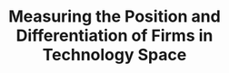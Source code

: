 ---
citation: Arts, Sam, Cassiman, Bruno, & Hou, Jianan. (2023). Measuring the Position
  and Differentiation of Firms in Technology Space [Data set]. Zenodo. https://doi.org/10.5281/zenodo.5172146
code: https://github.com/JiananHou429/measuring-the-position-of-firms-in-technology-space
contributors:
- Sam Arts
- Bruno Cassiman
- Jianan Hou
cost: none
description: Although the rate of invention by firms and the effect on firm performance
  have been central themes in economics and strategy, the position and differentiation
  of invention by firms have received less attention. We develop a method to characterize
  a firm’s technology portfolio based on the semantic content of patents that allows
  us to map a firm’s unique spatial position relative to every other firm in technology
  space and to measure the overall differentiation of a firm’s technology portfolio.
  Using a large panel of U.S. public firms from 1980 to 2015, we illustrate that technology
  differentiation has a strong positive correlation with firm performance, particularly
  in research and development-intensive industries and industries with strong product
  market rivalry. We also show that technology differentiation is associated with
  subsequent differentiation from competitors in the product market and a reduction
  in outgoing technology spillovers to other firms. We provide open access to code
  and data to characterize the technology portfolio of firms and to measure the technological
  position and differentiation of U.S. public firms.
doi: https://doi.org/10.5281/zenodo.5172145
last_edit: Thu, 21 Sep 2023 16:18:23 GMT
location: https://zenodo.org/record/5172146
open_access: 'TRUE'
related_publications: Arts S, Cassiman B, Hou J. (2023). Position and Differentiation
  of Firms in Technology Space. Forthcoming Management Science. https://doi.org/10.1287/mnsc.2023.00282
shortname: firm_differentiation
tags:
- differentiation
- semantic analysis
- competition
terms_of_use: Creative Commons Attribution Non Commercial 1.0 Generic
timeframe: 1980-2015
title: Measuring the Position and Differentiation of Firms in Technology Space
uuid: 1983b9ee-f07a-479d-987d-839e7dfa45c0
---